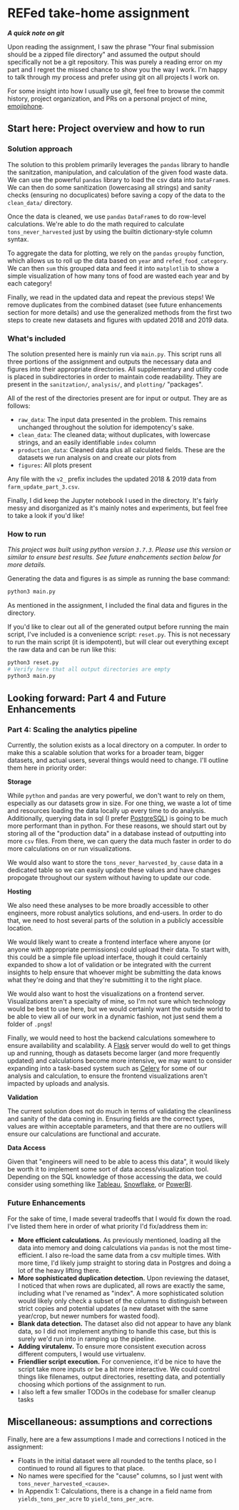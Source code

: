# REFed take-home assignment

***A quick note on git***

Upon reading the assignment, I saw the phrase "Your final submission should be a zipped file directory" and assumed the output should specifically not be a git repository. This was purely a reading error on my part and I regret the missed chance to show you the way I work. I'm happy to talk through my process and prefer using git on all projects I work on.

For some insight into how I usually use git, feel free to browse the commit history, project organization, and PRs on a personal project of mine, [emojiphone](https://github.com/bromeostasis/emojiphone).

## Start here: Project overview and how to run

### Solution approach

The solution to this problem primarily leverages the `pandas` library to handle the sanitzation, manipulation, and calculation of the given food waste data. We can use the powerful `pandas` library to load the csv data into `DataFrame`s. We can then do some sanitization (lowercasing all strings) and sanity checks (ensuring no docuplicates) before saving a copy of the data to the `clean_data/` directory.

Once the data is cleaned, we use `pandas` `DataFrame`s to do row-level calculations. We're able to do the math required to calculate `tons_never_harvested` just by using the builtin dictionary-style column syntax.

To aggregate the data for plotting, we rely on the `pandas` `groupby` function, which allows us to roll up the data based on `year` and `refed_food_category`. We can then `sum` this grouped data and feed it into `matplotlib` to show a simple visualization of how many tons of food are wasted each year and by each category!

Finally, we read in the updated data and repeat the previous steps! We remove duplicates from the combined dataset (see future enhancements section for more details) and use the generalized methods from the first two steps to create new datasets and figures with updated 2018 and 2019 data.

### What's included

The solution presented here is mainly run via `main.py`. This script runs all three portions of the assignment and outputs the necessary data and figures into their appropriate directories. All supplementary and utility code is placed in subdirectories in order to maintain code readability. They are present in the `sanitzation/`, `analysis/`, and `plotting/` "packages".

All of the rest of the directories present are for input or output. They are as follows:

* `raw_data`: The input data presented in the problem. This remains unchanged throughout the solution for idempotency's sake.
* `clean_data`: The cleaned data; without duplicates, with lowercase strings, and an easily identifiable `index` column
* `production_data`: Cleaned data plus all calculated fields. These are the datasets we run analysis on and create our plots from
* `figures`: All plots present

Any file with the `v2_` prefix includes the updated 2018 & 2019 data from `farm_update_part_3.csv`.

Finally, I did keep the Jupyter notebook I used in the directory. It's fairly messy and disorganized as it's mainly notes and experiments, but feel free to take a look if you'd like!

### How to run

*This project was built using python version `3.7.3`. Please use this version or similar to ensure best results. See future enahcements section below for more details.*

Generating the data and figures is as simple as running the base command:

```python
python3 main.py
```
As mentioned in the assignment, I included the final data and figures in the directory.

If you'd like to clear out all of the generated output before running the main script, I've included is a convenience script: `reset.py`. This is not necessary to run the main script (it is idempotent), but will clear out everything except the raw data and can be run like this:
```python
python3 reset.py
# Verify here that all output directories are empty
python3 main.py
```

## Looking forward: Part 4 and Future Enhancements
### Part 4: Scaling the analytics pipeline
Currently, the solution exists as a local directory on a computer. In order to make this a scalable solution that works for a broader team, bigger datasets, and actual users, several things would need to change. I'll outline them here in priority order:

**Storage**

While `python` and `pandas` are very powerful, we don't want to rely on them, especially as our datasets grow in size. For one thing, we waste a lot of time and resources loading the data locally up every time to do analysis. Additionally, querying data in sql (I prefer [PostgreSQL](https://www.postgresql.org/)) is going to be much more performant than in python. For these reasons, we should start out by storing all of the "production data" in a database instead of outputting into more `csv` files. From there, we can query the data much faster in order to do more calculations on or run visualizations.

We would also want to store the `tons_never_harvested_by_cause` data in a dedicated table so we can easily update these values and have changes propogate throughout our system without having to update our code.

**Hosting**

We also need these analyses to be more broadly accessible to other engineers, more robust analytics solutions, and end-users. In order to do that, we need to host several parts of the solution in a publicly accessible location.

We would likely want to create a frontend interface where anyone (or anyone with appropriate permissions) could upload their data. To start with, this could be a simple file upload interface, though it could certainly expanded to show a lot of validation or be integrated with the current insights to help ensure that whoever might be submitting the data knows what they're doing and that they're submitting it to the right place.

We would also want to host the visualizations on a frontend server. Visualizations aren't a specialty of mine, so I'm not sure which technology would be best to use here, but we would certainly want the outside world to be able to view all of our work in a dynamic fashion, not just send them a folder of `.png`s!

Finally, we would need to host the backend calculations somewhere to ensure availability and scalability. A [Flask](https://flask.palletsprojects.com/en/2.2.x/) server would do well to get things up and running, though as datasets become larger (and more frequently updated) and calculations become more intensive, we may want to consider expanding into a task-based system such as [Celery](https://docs.celeryq.dev/en/stable/getting-started/introduction.html) for some of our analysis and calculation, to ensure the frontend visualizations aren't impacted by uploads and analysis.

**Validation**

The current solution does not do much in terms of validating the cleanliness and sanity of the data coming in. Ensuring fields are the correct types, values are within acceptable parameters, and that there are no outliers will ensure our calculations are functional and accurate.

**Data Access**

Given that "engineers will need to be able to acess this data", it would likely be worth it to implement some sort of data access/visualization tool. Depending on the SQL knowledge of those accessing the data, we could consider using something like [Tableau](https://www.tableau.com/), [Snowflake](https://www.snowflake.com/en/), or [PowerBI](https://powerbi.microsoft.com/en-us/).


### Future Enhancements

For the sake of time, I made several tradeoffs that I would fix down the road. I've listed them here in order of what priority I'd fix/address them in:

* **More efficient calculations.** As previously mentioned, loading all the data into memory and doing calculations via `pandas` is not the most time-efficient. I also re-load the same data from a csv multiple times. With more time, I'd likely jump straight to storing data in Postgres and doing a lot of the heavy lifting there.
* **More sophisticated duplication detection.** Upon reviewing the dataset, I noticed that when rows are duplicated, all rows are exactly the same, including what I've renamed as "index". A more sophisticated solution would likely only check a subset of the columns to distinguish between strict copies and potential updates (a new dataset with the same year/crop, but newer numbers for wasted food).
* **Blank data detection.** The dataset also did not appear to have any blank data, so I did not implement anything to handle this case, but this is surely we'd run into in ramping up the pipeline.
* **Adding virutalenv.** To ensure more consistent execution across different computers, I would use virtualenv.
* **Friendlier script execution.** For convenience, it'd be nice to have the script take more inputs or be a bit more interactive. We could control things like filenames, output directories, resetting data, and potentially choosing which portions of the assignment to run.
* I also left a few smaller TODOs in the codebase for smaller cleanup tasks

## Miscellaneous: assumptions and corrections

Finally, here are a few assumptions I made and corrections I noticed in the assignment:

* Floats in the initial dataset were all rounded to the tenths place, so I continued to round all figures to that place.
* No names were specified for the "cause" columns, so I just went with `tons_never_harvested_<cause>`.
* In Appendix 1: Calculations, there is a change in a field name from `yields_tons_per_acre` to `yield_tons_per_acre`.


